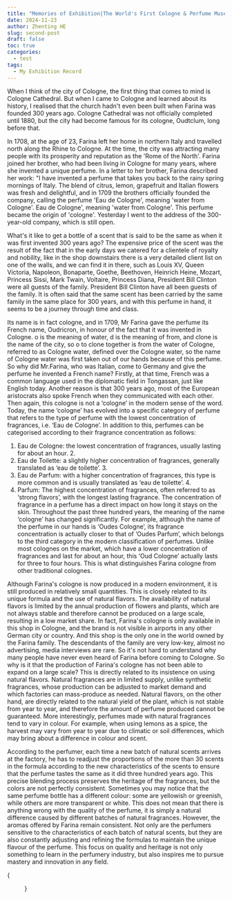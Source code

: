 ```yaml
---
title: "Memories of Exhibition|The World's First Cologne & Perfume Museum"
date: 2024-11-23
author: Zhenting HE
slug: second-post
draft: false
toc: true
categories:
  - test
tags:
  - My Exhibition Record
---
```


When I think of the city of Cologne, the first thing that comes to mind is Cologne Cathedral. But when I came to Cologne and learned about its history, I realised that the church hadn't even been built when Farina was founded 300 years ago. Cologne Cathedral was not officially completed until 1880, but the city had become famous for its cologne, Oudtclum, long before that.

In 1708, at the age of 23, Farina left her home in northern Italy and travelled north along the Rhine to Cologne. At the time, the city was attracting many people with its prosperity and reputation as the 'Rome of the North'. Farina joined her brother, who had been living in Cologne for many years, where she invented a unique perfume.
In a letter to her brother, Farina described her work: "I have invented a perfume that takes you back to the rainy spring mornings of Italy. The blend of citrus, lemon, grapefruit and Italian flowers was fresh and delightful, and in 1709 the brothers officially founded the company, calling the perfume 'Eau de Cologne', meaning 'water from Cologne'. Eau de Cologne', meaning 'water from Cologne'. This perfume became the origin of 'cologne'. Yesterday I went to the address of the 300-year-old company, which is still open.

What's it like to get a bottle of a scent that is said to be the same as when it was first invented 300 years ago? The expensive price of the scent was the result of the fact that in the early days we catered for a clientele of royalty and nobility, like in the shop downstairs there is a very detailed client list on one of the walls, and we can find it in there, such as Louis XV, Queen Victoria, Napoleon, Bonaparte, Goethe, Beethoven, Heinrich Heine, Mozart, Princess Sissi, Mark Twain, Voltaire, Princess Diana, President Bill Clinton were all guests of the family. President Bill Clinton have all been guests of the family. It is often said that the same scent has been carried by the same family in the same place for 300 years, and with this perfume in hand, it seems to be a journey through time and class.

Its name is in fact cologne, and in 1709, Mr Farina gave the perfume its French name, Oudricron, in honour of the fact that it was invented in Cologne. o is the meaning of water, d is the meaning of from, and clone is the name of the city, so o to clone together is from the water of Cologne, referred to as Cologne water, defined over the Cologne water, so the name of Cologne water was first taken out of our hands because of this perfume. So why did Mr.Farina, who was Italian, come to Germany and give the perfume he invented a French name? Firstly, at that time, French was a common language used in the diplomatic field in Tongassan, just like English today. Another reason is that 300 years ago, most of the European aristocrats also spoke French when they communicated with each other. Then again, this cologne is not a ‘cologne’ in the modern sense of the word. Today, the name ‘cologne’ has evolved into a specific category of perfume that refers to the type of perfume with the lowest concentration of fragrances, i.e. ‘Eau de Cologne’. In addition to this, perfumes can be categorised according to their fragrance concentration as follows:
1. Eau de Cologne: the lowest concentration of fragrances, usually lasting for about an hour. 2.
2. Eau de Toilette: a slightly higher concentration of fragrances, generally translated as ‘eau de toilette’. 3.
3. Eau de Parfum: with a higher concentration of fragrances, this type is more common and is usually translated as ‘eau de toilette’. 4.
4. Parfum: The highest concentration of fragrances, often referred to as ‘strong flavors’, with the longest lasting fragrance.
The concentration of fragrance in a perfume has a direct impact on how long it stays on the skin. Throughout the past three hundred years, the meaning of the name ‘cologne’ has changed significantly. For example, although the name of the perfume in our hands is ‘Oudes Cologne’, its fragrance concentration is actually closer to that of ‘Oudes Parfum’, which belongs to the third category in the modern classification of perfumes.
Unlike most colognes on the market, which have a lower concentration of fragrances and last for about an hour, this ‘Oud Cologne’ actually lasts for three to four hours. This is what distinguishes Farina cologne from other traditional colognes.

Although Farina's cologne is now produced in a modern environment, it is still produced in relatively small quantities. This is closely related to its unique formula and the use of natural flavors. The availability of natural flavors is limited by the annual production of flowers and plants, which are not always stable and therefore cannot be produced on a large scale, resulting in a low market share. In fact, Farina's cologne is only available in this shop in Cologne, and the brand is not visible in airports in any other German city or country. And this shop is the only one in the world owned by the Farina family. The descendants of the family are very low-key, almost no advertising, media interviews are rare. So it's not hard to understand why many people have never even heard of Farina before coming to Cologne. So why is it that the production of Farina's cologne has not been able to expand on a large scale? This is directly related to its insistence on using natural flavors. Natural fragrances are in limited supply, unlike synthetic fragrances, whose production can be adjusted to market demand and which factories can mass-produce as needed. Natural flavors, on the other hand, are directly related to the natural yield of the plant, which is not stable from year to year, and therefore the amount of perfume produced cannot be guaranteed. More interestingly, perfumes made with natural fragrances tend to vary in colour. For example, when using lemons as a spice, the harvest may vary from year to year due to climatic or soil differences, which may bring about a difference in colour and scent.

According to the perfumer, each time a new batch of natural scents arrives at the factory, he has to readjust the proportions of the more than 30 scents in the formula according to the new characteristics of the scents to ensure that the perfume tastes the same as it did three hundred years ago. This precise blending process preserves the heritage of the fragrances, but the colors are not perfectly consistent. Sometimes you may notice that the same perfume bottle has a different colour: some are yellowish or greenish, while others are more transparent or white. This does not mean that there is anything wrong with the quality of the perfume, it is simply a natural difference caused by different batches of natural fragrances. However, the aromas offered by Farina remain consistent. Not only are the perfumers sensitive to the characteristics of each batch of natural scents, but they are also constantly adjusting and refining the formulas to maintain the unique flavour of the perfume. This focus on quality and heritage is not only something to learn in the perfumery industry, but also inspires me to pursue mastery and innovation in any field.

{<figure src="/images/FARINA 1709.jpg" title="The perfume I bought" width="360">}